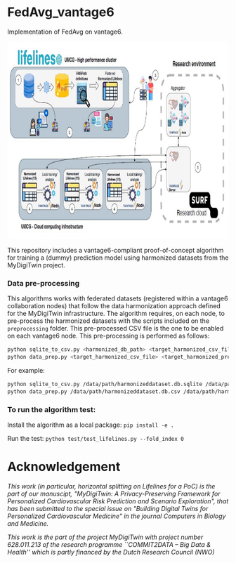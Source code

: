 # FedAvg_vantage6
Implementation of FedAvg on vantage6.

<p align="center">
  <img height="450" src="research_infra_mdt_poc.JPG">
</p>


This repository includes a vantage6-compliant proof-of-concept algorithm for training a (dummy) prediction model using harmonized datasets from the MyDigiTwin project.

### Data pre-processing

This algorithms works with federated datasets (registered within a vantage6 collaboration nodes) that follow the data harmonization approach defined for the MyDigiTwin infrastructure. The algorithm requires, on each node, to pre-process the harmonized datasets with the scripts included on the `preprocessing` folder. This pre-processed CSV file is the one to be enabled on each vantage6 node. This pre-processing is performed as follows:

```bash
python sqlite_to_csv.py <harmonized_db_path> <target_harmonized_csv_file>
python data_prep.py <target_harmonized_csv_file> <target_harmonized_preprocessed_csv_file>
```

For example:
```bash
python sqlite_to_csv.py /data/path/harmonizeddataset.db.sqlite /data/path/harmonizeddataset.db.csv
python data_prep.py /data/path/harmonizeddataset.db.csv /data/path/harmonizeddataset.db.preprocessed.csv
```

### To run the algorithm test:

Install the algorithm as a local package:
`pip install -e .`

Run the test:
`python test/test_lifelines.py --fold_index 0`


# Acknowledgement

_This work (in particular, horizontal splitting on Lifelines for a PoC) is the part of our manuscipt, "MyDigiTwin: A Privacy-Preserving Framework for Personalized Cardiovascular Risk Prediction and Scenario Exploration", that has been submitted to  the special issue on "Building Digital Twins for Personalized Cardiovascular Medicine" in the journal Computers in Biology and Medicine._


_This work is the part of the project MyDigiTwin with project number 628.011.213 of the research programme ``COMMIT2DATA – Big Data & Health'' which is partly financed by the Dutch Research Council (NWO)_


